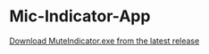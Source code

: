 # Mic-Indicator-App


[Download MuteIndicator.exe from the latest release](https://github.com/Alexandre-Scebba/Mic-Indicator-App/releases/latest/download/MuteIndicator.exe)
